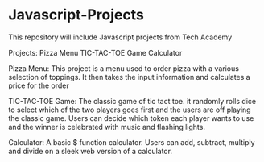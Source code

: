 # Javascript-Projects
This repository will include Javascript projects from Tech Academy

Projects:
Pizza Menu
TIC-TAC-TOE Game
Calculator

Pizza Menu:
This project is a menu used to order pizza with a various selection of toppings. It then takes the input information and calculates a price for the order

TIC-TAC-TOE Game:
The classic game of tic tact toe. it randomly rolls dice to select which of the two players goes first and the users are off playing the classic game.
Users can decide which token each player wants to use and the winner is celebrated with music and flashing lights.

Calculator:
A basic $ function calculator.  Users can add, subtract, multiply and divide on a sleek web version of a calculator.
